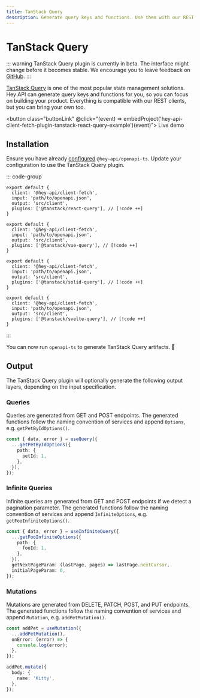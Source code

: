 ```yaml
---
title: TanStack Query
description: Generate query keys and functions. Use them with our REST clients or bring your own.
---
```


<script setup>
import { embedProject } from '../embed'
</script>

# TanStack Query

::: warning
TanStack Query plugin is currently in beta. The interface might change before it becomes stable. We encourage you to leave feedback on [GitHub](https://github.com/hey-api/openapi-ts/issues).
:::

[TanStack Query](https://tanstack.com/query) is one of the most popular state management solutions. Hey API can generate query keys and functions for you, so you can focus on building your product. Everything is compatible with our REST clients, but you can bring your own too.

<button class="buttonLink" @click="(event) => embedProject('hey-api-client-fetch-plugin-tanstack-react-query-example')(event)">
Live demo
</button>

## Installation

Ensure you have already [configured](/openapi-ts/get-started) `@hey-api/openapi-ts`. Update your configuration to use the TanStack Query plugin.

::: code-group

```js{5} [react]
export default {
  client: '@hey-api/client-fetch',
  input: 'path/to/openapi.json',
  output: 'src/client',
  plugins: ['@tanstack/react-query'], // [!code ++]
}
```

```js{5} [vue]
export default {
  client: '@hey-api/client-fetch',
  input: 'path/to/openapi.json',
  output: 'src/client',
  plugins: ['@tanstack/vue-query'], // [!code ++]
}
```

```js{5} [solid]
export default {
  client: '@hey-api/client-fetch',
  input: 'path/to/openapi.json',
  output: 'src/client',
  plugins: ['@tanstack/solid-query'], // [!code ++]
}
```

```js{5} [svelte]
export default {
  client: '@hey-api/client-fetch',
  input: 'path/to/openapi.json',
  output: 'src/client',
  plugins: ['@tanstack/svelte-query'], // [!code ++]
}
```

:::

You can now run `openapi-ts` to generate TanStack Query artifacts. 🎉

## Output

The TanStack Query plugin will optionally generate the following output layers, depending on the input specification.

### Queries

Queries are generated from GET and POST endpoints. The generated functions follow the naming convention of services and append `Options`, e.g. `getPetByIdOptions()`.

```ts
const { data, error } = useQuery({
  ...getPetByIdOptions({
    path: {
      petId: 1,
    },
  }),
});
```

### Infinite Queries

Infinite queries are generated from GET and POST endpoints if we detect a pagination parameter. The generated functions follow the naming convention of services and append `InfiniteOptions`, e.g. `getFooInfiniteOptions()`.

```ts
const { data, error } = useInfiniteQuery({
  ...getFooInfiniteOptions({
    path: {
      fooId: 1,
    },
  }),
  getNextPageParam: (lastPage, pages) => lastPage.nextCursor,
  initialPageParam: 0,
});
```

### Mutations

Mutations are generated from DELETE, PATCH, POST, and PUT endpoints. The generated functions follow the naming convention of services and append `Mutation`, e.g. `addPetMutation()`.

```ts
const addPet = useMutation({
  ...addPetMutation(),
  onError: (error) => {
    console.log(error);
  },
});

addPet.mutate({
  body: {
    name: 'Kitty',
  },
});
```

<!--@include: ../examples.md-->
<!--@include: ../sponsorship.md-->
